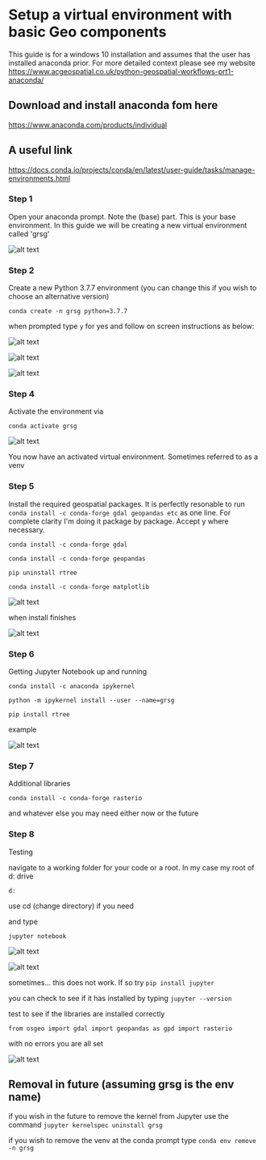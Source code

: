 # Setup a virtual environment with basic Geo components

This guide is for a windows 10 installation and assumes that the user has installed anaconda prior. For more detailed context please see my website https://www.acgeospatial.co.uk/python-geospatial-workflows-prt1-anaconda/

## Download and install anaconda fom here
https://www.anaconda.com/products/individual

## A useful link
https://docs.conda.io/projects/conda/en/latest/user-guide/tasks/manage-environments.html

### Step 1
Open your anaconda prompt. Note the (base) part. This is your base environment. In this guide we will be creating a new virtual environment called 'grsg'

![alt text](https://github.com/acgeospatial/GRSG_lunchtime/blob/main/grsg_images/01_prompt.png)


### Step 2
Create a new Python 3.7.7 environment (you can change this if you wish to choose an alternative version)

`conda create -n grsg python=3.7.7`

when prompted type `y` for yes and follow on screen instructions as below:

![alt text](https://github.com/acgeospatial/GRSG_lunchtime/blob/main/grsg_images/02_prompt.png)

![alt text](https://github.com/acgeospatial/GRSG_lunchtime/blob/main/grsg_images/03_prompt.png)

![alt text](https://github.com/acgeospatial/GRSG_lunchtime/blob/main/grsg_images/04_prompt.png)

### Step 4
Activate the environment via

`conda activate grsg`

![alt text](https://github.com/acgeospatial/GRSG_lunchtime/blob/main/grsg_images/05_prompt.png)

You now have an activated virtual environment. Sometimes referred to as a venv

### Step 5
Install the required geospatial packages. It is perfectly resonable to run `conda install -c conda-forge gdal geopandas etc` as one line. For complete clarity I'm doing it package by package. Accept y where necessary.

`conda install -c conda-forge gdal`

`conda install -c conda-forge geopandas`

`pip uninstall rtree`

`conda install -c conda-forge matplotlib`

![alt text](https://github.com/acgeospatial/GRSG_lunchtime/blob/main/grsg_images/06_prompt.png)

when install finishes

![alt text](https://github.com/acgeospatial/GRSG_lunchtime/blob/main/grsg_images/07_prompt.png)

### Step 6
Getting Jupyter Notebook up and running

`conda install -c anaconda ipykernel`

`python -m ipykernel install --user --name=grsg`

`pip install rtree`

example

![alt text](https://github.com/acgeospatial/GRSG_lunchtime/blob/main/grsg_images/08_prompt.png)

### Step 7 
Additional libraries

`conda install -c conda-forge rasterio`

and whatever else you may need either now or the future

### Step 8
Testing

navigate to a working folder for your code or a root. In my case my root of d: drive

`d:`

use cd (change directory) if you need

and type 

`jupyter notebook`

![alt text](https://github.com/acgeospatial/GRSG_lunchtime/blob/main/grsg_images/09_prompt.png)

![alt text](https://github.com/acgeospatial/GRSG_lunchtime/blob/main/grsg_images/10_prompt.png)

sometimes... this does not work. If so try
`pip install jupyter`

you can check to see if it has installed by typing
`jupyter --version`

test to see if the libraries are installed correctly

`from osgeo import gdal
import geopandas as gpd
import rasterio`

with no errors you are all set

![alt text](https://github.com/acgeospatial/GRSG_lunchtime/blob/main/grsg_images/11_prompt.png)

## Removal in future (assuming grsg is the env name)

if you wish in the future to remove the kernel from Jupyter use the command
`jupyter kernelspec uninstall grsg`

if you wish to remove the venv at the conda prompt type
`conda env remove -n grsg`






